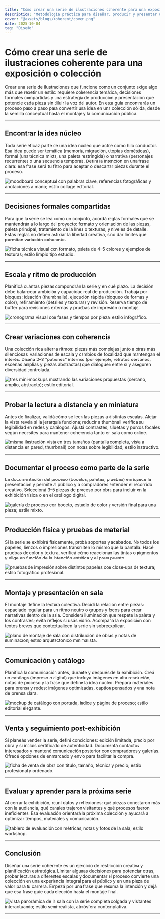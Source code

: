 ```yaml
---
title: "Cómo crear una serie de ilustraciones coherente para una exposición o colección"
description: "Metodología práctica para diseñar, producir y presentar una serie de obras con voz propia y coherencia conceptual."
cover: "@assets/blogs/coherent/cover.png"
date: 2025-10-04
tag: "Diseño"
---
```


# Cómo crear una serie de ilustraciones coherente para una exposición o colección

Crear una serie de ilustraciones que funcione como un conjunto exige algo más que repetir un estilo: requiere coherencia temática, decisiones formales compartidas y una estrategia de producción y presentación que potencie cada pieza sin diluir la voz del autor. En esta guía encontrarás un proceso paso a paso para convertir una idea en una colección sólida, desde la semilla conceptual hasta el montaje y la comunicación pública.

---

## Encontrar la idea núcleo

Toda serie eficaz parte de una idea núcleo que actúe como hilo conductor. Esa idea puede ser temática (memoria, migración, utopías domésticas), formal (una técnica mixta, una paleta restringida) o narrativa (personajes recurrentes o una secuencia temporal). Definí la intención en una frase clara: esa frase será tu filtro para aceptar o descartar piezas durante el proceso.

![moodboard conceptual con palabras clave, referencias fotográficas y anotaciones a mano; estilo collage editorial.](/src/assets/blogs/coherent/1.png)

---

## Decisiones formales compartidas

Para que la serie se lea como un conjunto, acordá reglas formales que se mantendrán a lo largo del proyecto: formato y orientación de las piezas, paleta principal, tratamiento de la línea o texturas, y niveles de detalle. Estas reglas no deben asfixiar la libertad creativa, sino dar límites que permitan variación coherente.

![ficha técnica visual con formato, paleta de 4–5 colores y ejemplos de texturas; estilo limpio tipo estudio.](/src/assets/blogs/coherent/2.png)

---

## Escala y ritmo de producción

Planificá cuántas piezas compondrán la serie y en qué plazo. La decisión debe balancear ambición y capacidad real de producción. Trabajá por bloques: ideación (thumbnails), ejecución rápida (bloqueo de formas y color), refinamiento (detalles y texturas) y revisión. Reserva tiempo de buffer para revisiones externas y pruebas de impresión o montaje.

![cronograma visual con fases y tiempos por pieza; estilo infográfico.](/src/assets/blogs/coherent/3.png)

---

## Crear variaciones con coherencia

Una colección rica alterna ritmos: piezas más complejas junto a otras más silenciosas, variaciones de escala y cambios de focalidad que mantengan el interés. Diseñá 2–3 “patrones” internos (por ejemplo, retratos cercanos, escenas amplias y piezas abstractas) que dialoguen entre sí y aseguren diversidad controlada.

![tres mini‑mockups mostrando las variaciones propuestas (cercano, amplio, abstracto); estilo editorial.](/src/assets/blogs/coherent/4.png)

---

## Probar la lectura a distancia y en miniatura

Antes de finalizar, validá cómo se leen las piezas a distintas escalas. Alejar la vista revela si la jerarquía funciona; reducir a thumbnail verifica su legibilidad en redes y catálogos. Ajustá contrastes, siluetas y puntos focales según necesites para mantener coherencia tanto en sala como online.

![misma ilustración vista en tres tamaños (pantalla completa, vista a distancia en pared, thumbnail) con notas sobre legibilidad; estilo instructivo.](/src/assets/blogs/coherent/5.png)

---

## Documentar el proceso como parte de la serie

La documentación del proceso (bocetos, paletas, pruebas) enriquece la presentación y permite al público y a compradores entender el recorrido creativo. Seleccioná 3–5 piezas de proceso por obra para incluir en la exhibición física o en el catálogo digital.

![galería de proceso con boceto, estudio de color y versión final para una pieza; estilo mixto.](/src/assets/blogs/coherent/6.png)

---

## Producción física y pruebas de material

Si la serie se exhibirá físicamente, probá soportes y acabados. No todos los papeles, lienzos o impresiones transmiten lo mismo que la pantalla. Hacé pruebas de color y textura, verificá cómo reaccionan las tintas o pigmentos y elige en función de la intención estética y el presupuesto.

![pruebas de impresión sobre distintos papeles con close‑ups de textura; estilo fotográfico profesional.](/src/assets/blogs/coherent/7.png)

---

## Montaje y presentación en sala

El montaje define la lectura colectiva. Decidí la relación entre piezas: espaciado regular para un ritmo neutro o grupos y focos para crear narrativas dentro de la sala. Considerá iluminación que respete la paleta y los contrastes; evita reflejos si usás vidrio. Acompañá la exposición con textos breves que contextualicen la serie sin sobreexplicar.

![plano de montaje de sala con distribución de obras y notas de iluminación; estilo arquitectónico minimalista.](/src/assets/blogs/coherent/8.png)

---

## Comunicación y catálogo

Planificá la comunicación antes, durante y después de la exhibición. Creá un catálogo (impreso o digital) que incluya imágenes en alta resolución, notas de proceso y la frase que define la idea núcleo. Prepará materiales para prensa y redes: imágenes optimizadas, caption pensados y una nota de prensa clara.

![mockup de catálogo con portada, índice y página de proceso; estilo editorial elegante.](/src/assets/blogs/coherent/9.png)

---

## Venta y seguimiento post‑exhibición

Si planeás vender la serie, definí condiciones: edición limitada, precio por obra y si incluís certificado de autenticidad. Documentá contactos interesados y mantené comunicación posterior con compradores y galerías. Ofrecé opciones de enmarcado y envío para facilitar la compra.

![ficha de venta de obra con título, tamaño, técnica y precio; estilo profesional y ordenado.](/src/assets/blogs/coherent/10.png)

---

## Evaluar y aprender para la próxima serie

Al cerrar la exhibición, reuní datos y reflexiones: qué piezas conectaron más con la audiencia, qué canales trajeron visitantes y qué procesos fueron ineficientes. Esa evaluación orientará la próxima colección y ayudará a optimizar tiempos, materiales y comunicación.

![tablero de evaluación con métricas, notas y fotos de la sala; estilo workshop.](/src/assets/blogs/coherent/11.png)

---

## Conclusión

Diseñar una serie coherente es un ejercicio de restricción creativa y planificación estratégica. Limitar algunas decisiones para potenciar otras, probar lecturas a diferentes escalas y documentar el proceso convierte una colección en una experiencia integral para el público y en una pieza de valor para tu carrera. Empezá por una frase que resuma la intención y dejá que esa frase guíe cada elección hasta el montaje final.

![vista panorámica de la sala con la serie completa colgada y visitantes interactuando; estilo semi‑realista, atmósfera contemplativa.](/src/assets/blogs/coherent/12.png)

---
